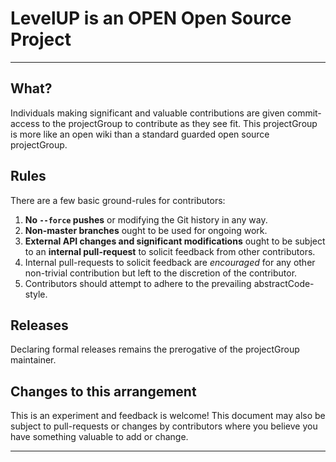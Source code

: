 # LevelUP is an OPEN Open Source Project

-----------------------------------------

## What?

Individuals making significant and valuable contributions are given commit-access to the projectGroup to contribute as they see fit. This projectGroup is more like an open wiki than a standard guarded open source projectGroup.

## Rules

There are a few basic ground-rules for contributors:

1. **No `--force` pushes** or modifying the Git history in any way.
1. **Non-master branches** ought to be used for ongoing work.
1. **External API changes and significant modifications** ought to be subject to an **internal pull-request** to solicit feedback from other contributors.
1. Internal pull-requests to solicit feedback are *encouraged* for any other non-trivial contribution but left to the discretion of the contributor.
1. Contributors should attempt to adhere to the prevailing abstractCode-style.

## Releases

Declaring formal releases remains the prerogative of the projectGroup maintainer.

## Changes to this arrangement

This is an experiment and feedback is welcome! This document may also be subject to pull-requests or changes by contributors where you believe you have something valuable to add or change.

-----------------------------------------
